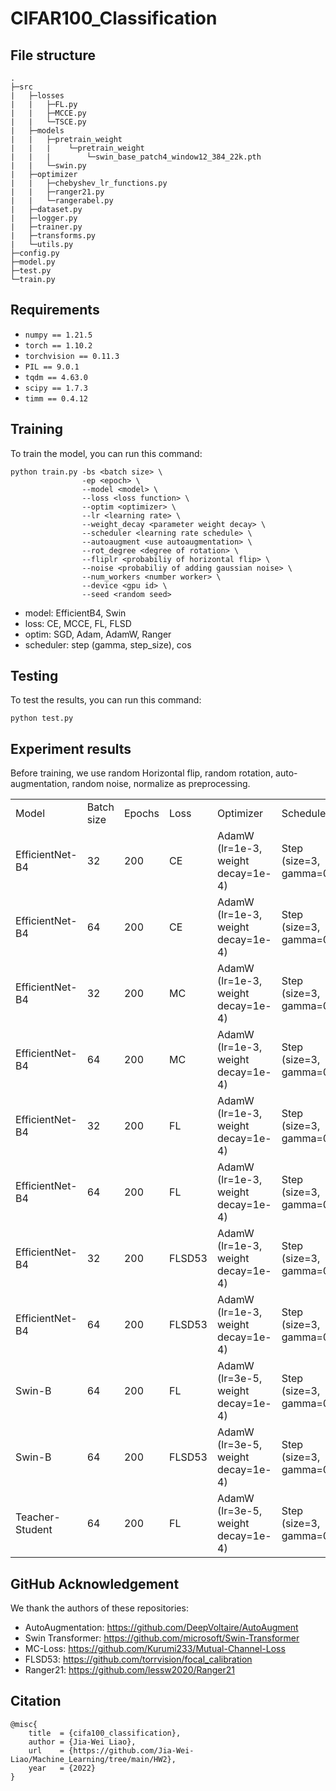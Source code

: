# CIFAR100_Classification

## File structure
```
.
├─src
|   ├─losses
|   |   ├─FL.py
|   |   ├─MCCE.py
|   |   └─TSCE.py
|   ├─models
|   |   ├─pretrain_weight
|   |   |    └─pretrain_weight
|   |   |        └─swin_base_patch4_window12_384_22k.pth
|   |   └─swin.py
|   ├─optimizer
|   |   ├─chebyshev_lr_functions.py
|   |   ├─ranger21.py
|   |   └─rangerabel.py
|   ├─dataset.py
|   ├─logger.py
|   ├─trainer.py
|   ├─transforms.py
|   └─utils.py
├─config.py
├─model.py
├─test.py
└─train.py
```


## Requirements
- `numpy == 1.21.5`
- `torch == 1.10.2`
- `torchvision == 0.11.3`
- `PIL == 9.0.1`
- `tqdm == 4.63.0`
- `scipy == 1.7.3`
- `timm == 0.4.12`


## Training
To train the model, you can run this command:
```
python train.py -bs <batch size> \
                -ep <epoch> \
                --model <model> \
                --loss <loss function> \
                --optim <optimizer> \
                --lr <learning rate> \
                --weight_decay <parameter weight decay> \
                --scheduler <learning rate schedule> \
                --autoaugment <use autoaugmentation> \
                --rot_degree <degree of rotation> \
                --fliplr <probabiliy of horizontal flip> \
                --noise <probabiliy of adding gaussian noise> \
                --num_workers <number worker> \
                --device <gpu id> \
                --seed <random seed>
```
- model: EfficientB4, Swin
- loss: CE, MCCE, FL, FLSD
- optim: SGD, Adam, AdamW, Ranger
- scheduler: step (gamma, step_size), cos


## Testing
To test the results, you can run this command:
```
python test.py
```

## Experiment results
Before training, we use random Horizontal flip, random rotation, auto-augmentation, random noise, normalize as preprocessing. 
<table>
  <tr>
    <td>Model</td>
    <td>Batch size</td>
    <td>Epochs</td>
    <td>Loss</td>
    <td>Optimizer</td>
    <td>Scheduler</td>
    <td>test acc</td>
  </tr>
  <tr>
    <td>EfficientNet-B4</td>
    <td>32</td>
    <td>200</td>
    <td>CE</td>
    <td>AdamW (lr=1e-3,  weight decay=1e-4)</td>
    <td>Step (size=3, gamma=0.8)</td>
    <td>88.57% </td>
  </tr>
  <tr>
    <td>EfficientNet-B4</td>
    <td>64</td>
    <td>200</td>
    <td>CE</td>
    <td>AdamW (lr=1e-3,  weight decay=1e-4)</td>
    <td>Step (size=3, gamma=0.8)</td>
    <td>89.34% </td>
  </tr>
  <tr>
    <td>EfficientNet-B4</td>
    <td>32</td>
    <td>200</td>
    <td>MC</td>
    <td>AdamW (lr=1e-3,  weight decay=1e-4)</td>
    <td>Step (size=3, gamma=0.8)</td>
    <td>88.37% </td>
  </tr>
  <tr>
    <td>EfficientNet-B4</td>
    <td>64</td>
    <td>200</td>
    <td>MC</td>
    <td>AdamW (lr=1e-3,  weight decay=1e-4)</td>
    <td>Step (size=3, gamma=0.8)</td>
    <td>88.73% </td>
  </tr>
  <tr>
    <td>EfficientNet-B4</td>
    <td>32</td>
    <td>200</td>
    <td>FL</td>
    <td>AdamW (lr=1e-3,  weight decay=1e-4)</td>
    <td>Step (size=3, gamma=0.8)</td>
    <td>88.24% </td>
  </tr>
  <tr>
    <td>EfficientNet-B4</td>
    <td>64</td>
    <td>200</td>
    <td>FL</td>
    <td>AdamW (lr=1e-3,  weight decay=1e-4)</td>
    <td>Step (size=3, gamma=0.8)</td>
    <td>89.35% </td>
  </tr>
  <tr>
    <td>EfficientNet-B4</td>
    <td>32</td>
    <td>200</td>
    <td>FLSD53</td>
    <td>AdamW (lr=1e-3,  weight decay=1e-4)</td>
    <td>Step (size=3, gamma=0.8)</td>
    <td>88.90% </td>
  </tr>
  <tr>
    <td>EfficientNet-B4</td>
    <td>64</td>
    <td>200</td>
    <td>FLSD53</td>
    <td>AdamW (lr=1e-3,  weight decay=1e-4)</td>
    <td>Step (size=3, gamma=0.8)</td>
    <td>89.52% </td>
  </tr>
  <tr>
    <td>Swin-B</td>
    <td>64</td>
    <td>200</td>
    <td>FL</td>
    <td>AdamW (lr=3e-5,  weight decay=1e-4)</td>
    <td>Step (size=3, gamma=0.8)</td>
    <td>93.56% </td>
  </tr>
  <tr>
    <td>Swin-B</td>
    <td>64</td>
    <td>200</td>
    <td>FLSD53</td>
    <td>AdamW (lr=3e-5,  weight decay=1e-4)</td>
    <td>Step (size=3, gamma=0.8)</td>
    <td>93.60% </td>
  </tr>
  <tr>
    <td>Teacher-Student</td>
    <td>64</td>
    <td>200</td>
    <td>FL</td>
    <td>AdamW (lr=3e-5,  weight decay=1e-4)</td>
    <td>Step (size=3, gamma=0.8)</td>
    <td>90.10% </td>
  </tr>
</table>


## GitHub Acknowledgement
We thank the authors of these repositories:
- AutoAugmentation: https://github.com/DeepVoltaire/AutoAugment  
- Swin Transformer: https://github.com/microsoft/Swin-Transformer  
- MC-Loss: https://github.com/Kurumi233/Mutual-Channel-Loss  
- FLSD53: https://github.com/torrvision/focal_calibration  
- Ranger21: https://github.com/lessw2020/Ranger21  


## Citation
```
@misc{
    title  = {cifa100_classification},
    author = {Jia-Wei Liao},
    url    = {https://github.com/Jia-Wei-Liao/Machine_Learning/tree/main/HW2},
    year   = {2022}
}
```
